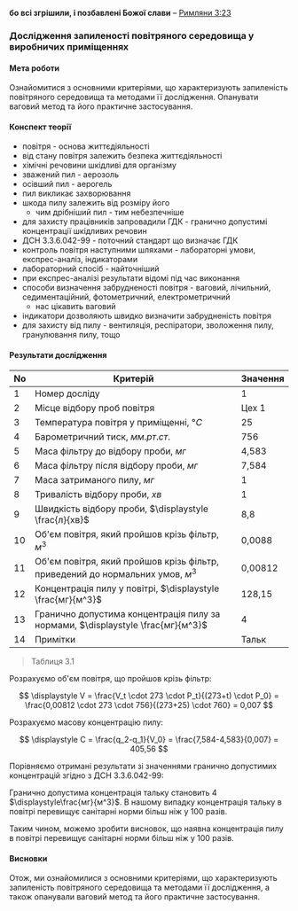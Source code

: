 **бо всі згрішили, і позбавлені Божої слави**
– [Римляни 3:23](https://www.bible.com/uk/bible/compare/ROM.3.23)

### Дослідження запиленості повітряного середовища у виробничих приміщеннях

#### Мета роботи

Ознайомитися з основними критеріями, що характеризують запиленість повітряного середовища та методами її дослідження. Опанувати ваговий метод та його практичне застосування.

#### Конспект теорії

- повітря - основа життєдіяльності
- від стану повітря залежить безпека життєдіяльності
- хімічні речовини шкідливі для організму
- зважений пил - аерозоль
- осівший пил - аерогель
- пил викликає захворювання
- шкода пилу залежить від розміру його
  - чим дрібніший пил - тим небезпечніше
- для захисту працівників запровадили ГДК - гранично допустимі концентрації шкідливих речовин
- ДСН 3.3.6.042-99 - поточний стандарт що визначає ГДК
- контроль повітря наступними шляхами - лабораторні умови, експрес-аналіз, індикаторами
- лабораторний спосіб - найточніший
- при експрес-аналізі результати відомі під час виконання
- способи визначення забрудненості повітря - ваговий, лічильний, седиментаційний, фотометричний, електрометричний
  - нас цікавить ваговий
- індикатори дозволяють швидко визначити забрудненість повітря
- для захисту від пилу - вентиляція, респіратори, зволоження пилу, гранулювання пилу, тощо

#### Результати дослідження

| No  | Критерій                                                                                     | Значення |
| --- | -------------------------------------------------------------------------------------------- | -------- |
| 1   | Номер досліду                                                                                | 1        |
| 2   | Місце відбору проб повітря                                                                   | Цех 1    |
| 3   | Температура повітря у приміщенні, $\displaystyle °С$                                         | 25       |
| 4   | Барометричний тиск, $\displaystyle мм. рт. ст.$                                              | 756      |
| 5   | Маса фільтру до відбору проби, $\displaystyle мг$                                            | 4,583    |
| 6   | Маса фільтру після відбору проби, $\displaystyle мг$                                         | 7,584    |
| 7   | Маса затриманого пилу, $\displaystyle мг$                                                    | 1        |
| 8   | Тривалість відбору проби, $\displaystyle хв$                                                 | 1        |
| 9   | Швидкість відбору проби, $\displaystyle \frac{л}{хв}$                                        | 8,8      |
| 10  | Об'єм повітря, який пройшов крізь фільтр, $\displaystyle м^3$                                | 0,0088   |
| 11  | Об'єм повітря, який пройшов крізь фільтр, приведений до нормальних умов, $\displaystyle м^3$ | 0,00812  |
| 12  | Концентрація пилу у повітрі, $\displaystyle \frac{мг}{м^3}$                                  | 128,15   |
| 13  | Гранично допустима концентрація пилу за нормами, $\displaystyle \frac{мг}{м^3}$              | 4        |
| 14  | Примітки                                                                                     | Тальк    |

> Таблиця 3.1

Розрахуємо об'єм повітря, що пройшов крізь фільтр:

$$
\displaystyle
V = \frac{V_t \cdot 273 \cdot P_t}{(273+t) \cdot P_0} = \frac{0,00812 \cdot 273 \cdot 756}{(273+25) \cdot 760} = 0,007
$$

Розрахуємо масову концентрацію пилу:

$$
\displaystyle
C = \frac{q_2-q_1}{V_0} = \frac{7,584-4,583}{0,007} = 405,56
$$

Порівняємо отримані результати зі значеннями гранично допустимих концентрацій згідно з ДСН 3.3.6.042-99:

Гранично допустима концентрація тальку становить 4 $\displaystyle\frac{мг}{м^3}$. В нашому випадку концентрація тальку в повітрі перевищує санітарні норми більш ніж у 100 разів.

Таким чином, можемо зробити висновок, що наявна концентрація пилу в повітрі перевищує санітарні норми більш ніж у 100 разів.

#### Висновки

Отож, ми ознайомилися з основними критеріями, що характеризують запиленість повітряного середовища та методами її дослідження, а також опанували ваговий метод та його практичне застосування.

